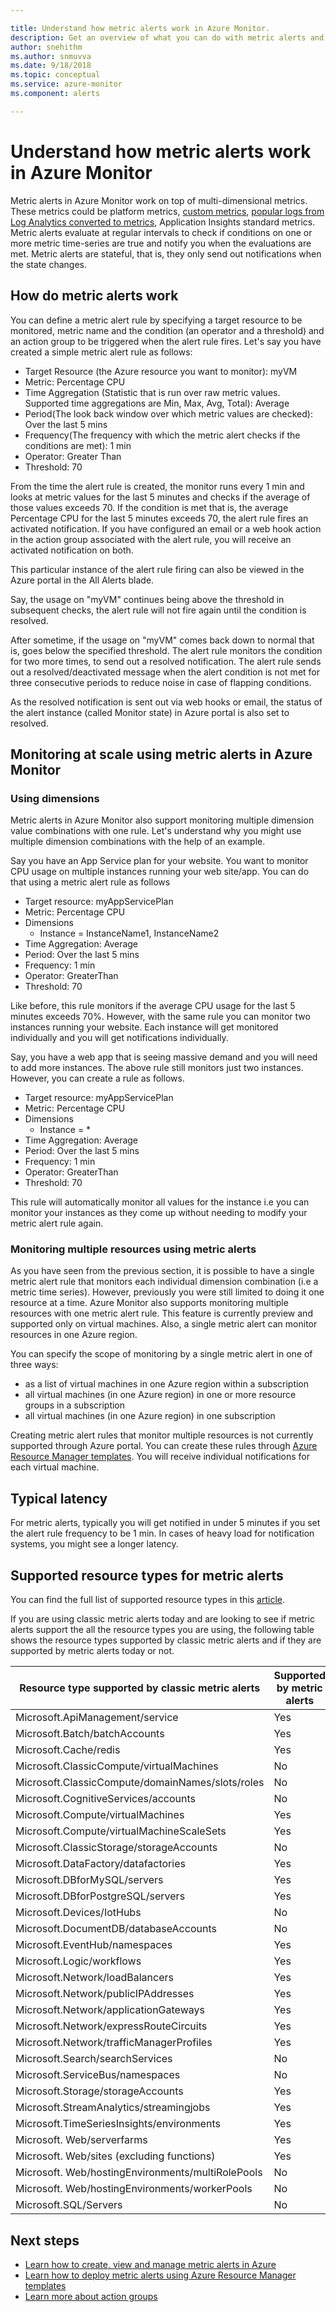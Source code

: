 ```yaml
---

title: Understand how metric alerts work in Azure Monitor.
description: Get an overview of what you can do with metric alerts and how they work in Azure Monitor.
author: snehithm
ms.author: snmuvva 
ms.date: 9/18/2018
ms.topic: conceptual
ms.service: azure-monitor
ms.component: alerts

---
```


# Understand how metric alerts work in Azure Monitor

Metric alerts in Azure Monitor work on top of multi-dimensional metrics. These metrics could be platform metrics, [custom metrics](../../azure-monitor/platform/metrics-custom-overview.md), [popular logs from Log Analytics converted to metrics](../../azure-monitor/platform/alerts-metric-logs.md), Application Insights standard metrics. Metric alerts evaluate at regular intervals to check if conditions on one or more metric time-series are true and notify you when the evaluations are met. Metric alerts are stateful, that is, they only send out notifications when the state changes.

## How do metric alerts work

You can define a metric alert rule by specifying a target resource to be monitored, metric name and the condition (an operator and a threshold) and an action group to be triggered when the alert rule fires.
Let's say you have created a simple metric alert rule as follows:

- Target Resource (the Azure resource you want to monitor): myVM
- Metric: Percentage CPU
- Time Aggregation (Statistic that is run over raw metric values. Supported time aggregations are Min, Max, Avg, Total): Average
- Period(The look back window over which metric values are checked):      Over the last 5 mins
- Frequency(The frequency with which the metric alert checks if the conditions are met): 1 min
- Operator:     Greater Than
- Threshold:      70

From the time the alert rule is created, the monitor runs every 1 min and looks at metric values for the last 5 minutes and checks if the average of those values exceeds 70. If the condition is met that is, the average Percentage CPU for the last 5 minutes exceeds 70, the alert rule fires an activated notification. If you have configured an email or a web hook action in the action group associated with the alert rule, you will receive an activated notification on both.

This particular instance of the alert rule firing can also be viewed in the Azure portal in the All Alerts blade.

Say, the usage on "myVM" continues being above the threshold in subsequent checks, the alert rule will not fire again until the condition is resolved.

After sometime, if the usage on "myVM" comes back down to normal that is, goes below the specified threshold. The alert rule monitors the condition for two more times, to send out a resolved notification. The alert rule sends out a resolved/deactivated message when the alert condition is not met for three consecutive periods to reduce noise in case of flapping conditions.

As the resolved notification is sent out via web hooks or email, the status of the alert instance (called  Monitor state) in Azure portal is also set to resolved.

## Monitoring at scale using metric alerts in Azure Monitor

### Using dimensions

Metric alerts in Azure Monitor also support monitoring multiple dimension value combinations with one rule. Let's understand why you might use multiple dimension combinations with the help of an example.

Say you have an App Service plan for your website. You want to monitor CPU usage on multiple instances running your web site/app. You can do that using a metric alert rule as follows

- Target resource: myAppServicePlan
- Metric: Percentage CPU
- Dimensions
  - Instance = InstanceName1, InstanceName2
- Time Aggregation: Average
- Period: Over the last 5 mins
- Frequency: 1 min
- Operator: GreaterThan
- Threshold: 70

Like before, this rule monitors if the average CPU usage for the last 5 minutes exceeds 70%. However, with the same rule you can monitor two instances running your website. Each instance will get monitored individually and you will get notifications individually.

Say, you have a web app that is seeing massive demand and you will need to add more instances. The above rule still monitors just two instances. However, you can create a rule as follows.

- Target resource: myAppServicePlan
- Metric: Percentage CPU
- Dimensions
  - Instance = *
- Time Aggregation: Average
- Period: Over the last 5 mins
- Frequency: 1 min
- Operator: GreaterThan
- Threshold: 70

This rule will automatically monitor all values for the instance i.e you can monitor your instances as they come up without needing to modify your metric alert rule again.

### Monitoring multiple resources using metric alerts

As you have seen from the previous section, it is possible to have a single metric alert rule that monitors each individual dimension combination (i.e a metric time series). However, previously you were still limited to doing it one resource at a time. Azure Monitor also supports monitoring multiple resources with one metric alert rule. This feature is currently preview and supported only on virtual machines. Also, a single metric alert can monitor resources in one Azure region.

You can specify the scope of monitoring by a single metric alert in one of three ways:

- as a list of virtual machines in one Azure region within a subscription
- all virtual machines (in one Azure region) in one or more resource groups in a subscription
- all virtual machines (in one Azure region) in one subscription

Creating metric alert rules that monitor multiple resources is not currently supported through Azure portal. You can create these rules through [Azure Resource Manager templates](../../azure-monitor/platform/alerts-metric-create-templates.md#resource-manager-template-for-metric-alert-that-monitors-multiple-resources). You will receive individual notifications for each virtual machine. 

## Typical latency

For metric alerts, typically you will get notified in under 5 minutes if you set the alert rule frequency to be 1 min. In cases of heavy load for notification systems, you might see a longer latency.

## Supported resource types for metric alerts

You can find the full list of supported resource types in this [article](../../azure-monitor/platform/alerts-metric-near-real-time.md#metrics-and-dimensions-supported).

If you are using classic metric alerts today and are looking to see if metric alerts support the all the resource types you are using, the following table shows the resource types supported by classic metric alerts and if they are supported by metric alerts today or not.

|Resource type supported by classic metric alerts | Supported by metric alerts |
|-------------------------------------------------|----------------------------|
| Microsoft.ApiManagement/service | Yes |
| Microsoft.Batch/batchAccounts| Yes|
|Microsoft.Cache/redis| Yes
|Microsoft.ClassicCompute/virtualMachines | No |
|Microsoft.ClassicCompute/domainNames/slots/roles | No|
|Microsoft.CognitiveServices/accounts | No |
|Microsoft.Compute/virtualMachines | Yes|
|Microsoft.Compute/virtualMachineScaleSets| Yes|
|Microsoft.ClassicStorage/storageAccounts| No |
|Microsoft.DataFactory/datafactories | Yes|
|Microsoft.DBforMySQL/servers| Yes|
|Microsoft.DBforPostgreSQL/servers| Yes|
|Microsoft.Devices/IotHubs | No|
|Microsoft.DocumentDB/databaseAccounts| No|
|Microsoft.EventHub/namespaces | Yes|
|Microsoft.Logic/workflows | Yes|
|Microsoft.Network/loadBalancers |Yes|
|Microsoft.Network/publicIPAddresses| Yes|
|Microsoft.Network/applicationGateways| Yes|
|Microsoft.Network/expressRouteCircuits| Yes|
|Microsoft.Network/trafficManagerProfiles | Yes|
|Microsoft.Search/searchServices | No|
|Microsoft.ServiceBus/namespaces| No|
|Microsoft.Storage/storageAccounts | Yes|
|Microsoft.StreamAnalytics/streamingjobs| Yes|
|Microsoft.TimeSeriesInsights/environments | Yes|
|Microsoft. Web/serverfarms | Yes |
|Microsoft. Web/sites (excluding functions) | Yes|
|Microsoft. Web/hostingEnvironments/multiRolePools | No|
|Microsoft. Web/hostingEnvironments/workerPools| No
|Microsoft.SQL/Servers | No|

## Next steps

- [Learn how to create, view and manage metric alerts in Azure](alerts-metric.md)
- [Learn how to deploy metric alerts using Azure Resource Manager templates](../../azure-monitor/platform/alerts-metric-create-templates.md)
- [Learn more about action groups](action-groups.md)
